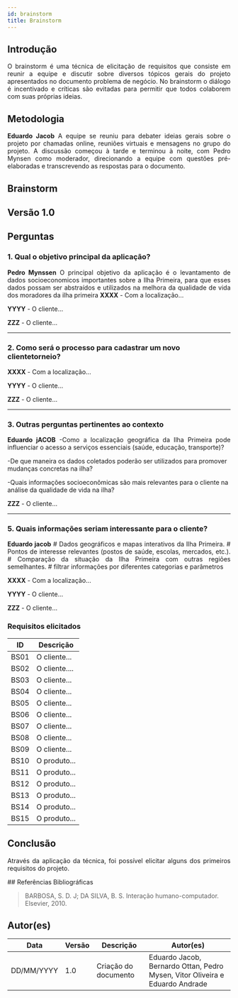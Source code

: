 ```yaml
---
id: brainstorm
title: Brainstorm
---
```

 
## Introdução
<p align = "justify">
O brainstorm é uma técnica de elicitação de requisitos que consiste em reunir a equipe e discutir sobre diversos tópicos gerais do projeto apresentados no documento problema de negócio. No brainstorm o diálogo é incentivado e críticas são evitadas para permitir que todos colaborem com suas próprias ideias.
</p>
 
## Metodologia
<p align = "justify">
<b>Eduardo Jacob</b> A equipe se reuniu para debater ideias gerais sobre o projeto por chamadas online, reuniões virtuais e mensagens no grupo do projeto. A discussão começou à tarde e terminou à noite, com Pedro Mynsen como moderador, direcionando a equipe com questões pré-elaboradas e transcrevendo as respostas para o documento.
</p>
 
## Brainstorm
 
## Versão 1.0
 
## Perguntas
 
### 1. Qual o objetivo principal da aplicação?
 
<p align = "justify">
<b>Pedro Mynssen</b> O principal objetivo da aplicação é o levantamento de dados socioeconomicos importantes sobre a Ilha Primeira, para que esses dados possam ser abstraídos e utilizados na melhora da qualidade de vida dos moradores da ilha primeira
 <b>XXXX</b> - Com a localização...
 
<b>YYYY</b> - O cliente...
 
<b>ZZZ</b> - O cliente...
</p>
 
---
 
### 2. Como será o processo para cadastrar um novo clientetorneio?
 
<p align = "justify">
<b>XXXX</b> - Com a localização...
 
<b>YYYY</b> - O cliente...
 
<b>ZZZ</b> - O cliente...
 
---

### 3. Outras perguntas pertinentes ao contexto

<p align = "justify">
<b>Eduardo jACOB</b> 
 -Como a localização geográfica da Ilha Primeira pode influenciar o acesso a serviços essenciais (saúde, educação, transporte)?

 -De que maneira os dados coletados poderão ser utilizados para promover mudanças concretas na ilha?

 -Quais informações socioeconômicas são mais relevantes para o cliente na análise da qualidade de vida na ilha?
 
<b>ZZZ</b> - O cliente...
 
---

 
 
### 5. Quais informações seriam interessante para o cliente?
<p align = "justify">
 <b>Eduardo jacob</b> 
 # Dados geográficos e mapas interativos da Ilha Primeira.
 # Pontos de interesse relevantes (postos de saúde, escolas, mercados, etc.).
 # Comparação da situação da Ilha Primeira com outras regiões semelhantes.
 # filtrar informações por diferentes categorias e parâmetros

<b>XXXX</b> - Com a localização...
 
<b>YYYY</b> - O cliente...
 
<b>ZZZ</b> - O cliente...
   
</p>
 
### Requisitos elicitados
 

|ID|Descrição|
|----|-------------|
|BS01| O cliente...|
|BS02|O cliente....|
|BS03|	O cliente...|
|BS04| O cliente...|
|BS05| O cliente...|
|BS06| O cliente...|
|BS07| O cliente...|
|BS08| O cliente...|
|BS09| O cliente...|
|BS10| O produto...|
|BS11| O produto...|
|BS12| O produto...|
|BS13| O produto...|
|BS14| O produto...|
|BS15| O produto...|
 
## Conclusão
<p align = "justify">
Através da aplicação da técnica, foi possível elicitar alguns dos primeiros requisitos do projeto.
</p>
## Referências Bibliográficas
 
> BARBOSA, S. D. J; DA SILVA, B. S. Interação humano-computador. Elsevier, 2010.
 
 
## Autor(es)
| Data | Versão | Descrição | Autor(es) |
| -- | -- | -- | -- |
| DD/MM/YYYY | 1.0 | Criação do documento | Eduardo Jacob, Bernardo Ottan, Pedro Mysen, Vitor Oliveira e Eduardo Andrade |
